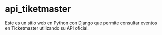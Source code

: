 # api_tiketmaster
Este es un sitio web en Python con Django que permite consultar eventos en Ticketmaster utilizando su API oficial.
